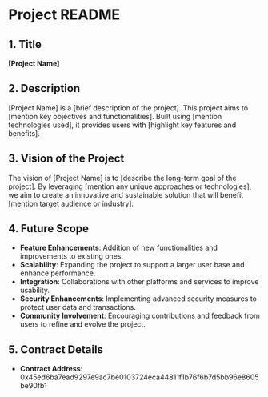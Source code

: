 # Project README

## 1. Title
**[Project Name]**

## 2. Description
[Project Name] is a [brief description of the project]. This project aims to [mention key objectives and functionalities]. Built using [mention technologies used], it provides users with [highlight key features and benefits].

## 3. Vision of the Project
The vision of [Project Name] is to [describe the long-term goal of the project]. By leveraging [mention any unique approaches or technologies], we aim to create an innovative and sustainable solution that will benefit [mention target audience or industry].

## 4. Future Scope
- **Feature Enhancements**: Addition of new functionalities and improvements to existing ones.
- **Scalability**: Expanding the project to support a larger user base and enhance performance.
- **Integration**: Collaborations with other platforms and services to improve usability.
- **Security Enhancements**: Implementing advanced security measures to protect user data and transactions.
- **Community Involvement**: Encouraging contributions and feedback from users to refine and evolve the project.

## 5. Contract Details
- **Contract Address**: 0x45ed6ba7ead9297e9ac7be0103724eca44811f1b76f6b7d5bb96e8605be90fb1

